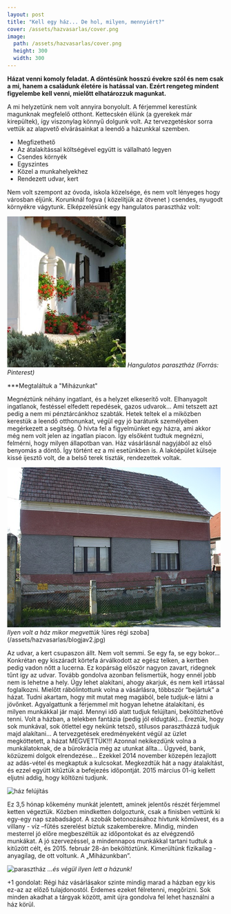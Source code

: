 ```yaml
---
layout: post
title: "Kell egy ház... De hol, milyen, mennyiért?"
cover: /assets/hazvasarlas/cover.png
image:
  path: /assets/hazvasarlas/cover.png
  height: 300
  width: 300
---
```


 
**Házat venni komoly feladat. A döntésünk hosszú évekre szól és nem csak a mi, hanem a családunk életére is hatással van. Ezért rengeteg mindent figyelembe kell venni, mielőtt elhatározzuk magunkat.**

A mi helyzetünk nem volt annyira bonyolult. A férjemmel kerestünk magunknak megfelelő otthont. Kettecskén élünk (a gyerekek már kirepültek), így viszonylag könnyű dolgunk volt. Az tervezgetéskor sorra vettük az alapvető elvárásainkat a leendő a házunkkal szemben. 
* Megfizethető
* Az átalakítással költségével együtt is vállalható legyen
* Csendes környék
* Egyszintes
* Közel a munkahelyekhez
* Rendezett udvar, kert

Nem volt szempont az óvoda, iskola közelsége, és nem volt lényeges hogy városban éljünk. Korunknál fogva ( közelítjük az ötvenet ) csendes, nyugodt környékre vágytunk. 
Elképzelésünk egy hangulatos parasztház volt:

![csoda szép parasztház](/assets/hazvasarlas/1jav2.png)
_Hangulatos parasztház (Forrás: Pinterest)_

***Megtaláltuk a "Miházunkat"					

Megnéztünk néhány ingatlant, és a helyzet elkeserítő volt. Elhanyagolt ingatlanok, festéssel elfedett repedések, gazos udvarok… Ami tetszett azt pedig a nem mi pénztárcánkhoz szabták. Hetek teltek el a miközben kerestük a leendő otthonunkat, végül egy jó barátunk személyében megérkezett a segítség. Ő hívta fel a figyelmünket egy házra, ami akkor még nem volt jelen az ingatlan piacon. Így elsőként tudtuk megnézni, felmérni, hogy milyen állapotban van. Ház vásárlásnál nagyjából az első benyomás a döntő. Így történt ez a mi esetünkben is. A lakóépület külseje kissé ijesztő volt, de a belső terek tiszták, rendezettek voltak.

![romos ház felújítás előtt](/assets/hazvasarlas/blogjav1.jpg)
_Ilyen volt a ház mikor megvettük_
!üres régi szoba](/assets/hazvasarlas/blogjav2.jpg)



Az udvar, a kert csupaszon állt. Nem volt semmi. Se egy fa, se egy bokor… Konkrétan egy kiszáradt körtefa árválkodott az egész telken, a kertben pedig vadon nőtt a lucerna. Ez kopárság először nagyon zavart, ridegnek tűnt így az udvar. Tovább gondolva azonban felismertük, hogy ennél jobb nem is lehetne a hely. Úgy lehet alakítani, ahogy akarjuk, és nem kell irtással foglalkozni.
Mielőtt rábólintottunk volna a vásárlásra, többször “bejártuk” a házat. Tudni akartam, hogy mit mutat meg magából, bele tudjuk-e látni a jövőnket. Agyalgattunk a férjemmel mit hogyan lehetne átalakítani, és milyen munkákkal jár majd. Mennyi idő alatt tudjuk felújítani, beköltözhetővé tenni.
Volt a házban, a telekben fantázia (pedig jól eldugták)… Éreztük, hogy sok munkával, sok ötlettel egy nekünk tetsző, stílusos parasztházzá tudjuk majd alakítani… A tervezgetések eredményeként végül az üzlet megköttetett, a házat MEGVETTÜK!!! Azonnal nekikezdünk volna a munkálatoknak, de a bürokrácia még az utunkat állta... Ügyvéd, bank, közüzemi dolgok elrendezése... Ezekkel 2014 november közepén lezajlott az adás-vétel és megkaptuk a kulcsokat.
Megkezdtük hát a nagy átalakítást, és ezzel együtt kitűztük a befejezés időpontját. 2015 március 01-ig kellett eljutni addig, hogy költözni tudjunk.

![ház felújítás](/assets/hazvasarlas/ház3jav.jpg)




 

Ez 3,5 hónap kőkemény munkát jelentett, aminek jelentős részét férjemmel ketten végeztük. Közben mindketten dolgoztunk, csak a finisben vettünk ki egy-egy nap szabadságot.  A szobák betonozásához hívtunk kőművest, és a villany - víz –fűtés szerelést bíztuk szakemberekre. Mindig, minden mesterrel jó előre megbeszéltük az időpontokat és az elvégzendő munkákat. A jó szervezéssel, a mindennapos munkákkal tartani tudtuk a kitűzött célt, és 2015. február 28-án beköltöztünk.
Kimerültünk fizikailag - anyagilag, de ott voltunk.
A „Miházunkban”.

![parasztház](/assets/hazvasarlas/ház4jav.jpg)
 _...és végül ilyen lett a házunk!_


+1 gondolat:
Régi ház vásárlásakor szinte mindig marad a házban egy kis ez-az az előző tulajdonostól.
Érdemes ezeket félretenni, megőrizni. Sok minden akadhat a tárgyak között, amit újra gondolva fel lehet használni a ház körül.

